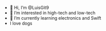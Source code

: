 - 👋 Hi, I’m @LuisGit9
- 👀 I’m interested in high-tech and low-tech
- 🌱 I’m currently learning electronics and Swift
- I love dogs

<!---
LuisGit9/LuisGit9 is a ✨ special ✨ repository because its `README.md` (this file) appears on your GitHub profile.
You can click the Preview link to take a look at your changes.
--->
